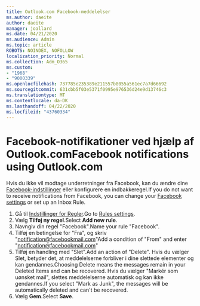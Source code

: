 ```yaml
---
title: Outlook.com Facebook-meddelelser
ms.author: daeite
author: daeite
manager: joallard
ms.date: 04/21/2020
ms.audience: Admin
ms.topic: article
ROBOTS: NOINDEX, NOFOLLOW
localization_priority: Normal
ms.collection: Adm_O365
ms.custom:
- "1968"
- "9000339"
ms.openlocfilehash: 737785e235389e211557b8055a561ec7a7d66692
ms.sourcegitcommit: 631cbb5f03e5371f0995e976536d24e9d13746c3
ms.translationtype: MT
ms.contentlocale: da-DK
ms.lasthandoff: 04/22/2020
ms.locfileid: "43760334"
---
```

# <a name="facebook-notifications-using-outlookcom"></a><span data-ttu-id="5a9be-102">Facebook-notifikationer ved hjælp af Outlook.com</span><span class="sxs-lookup"><span data-stu-id="5a9be-102">Facebook notifications using Outlook.com</span></span>

<span data-ttu-id="5a9be-103">Hvis du ikke vil modtage underretninger fra Facebook, kan du ændre dine [Facebook-indstillinger](https://aka.ms/facebook-notifications-settings) eller konfigurere en indbakkeregel.</span><span class="sxs-lookup"><span data-stu-id="5a9be-103">If you do not want to receive notifications from Facebook, you can change your [Facebook settings](https://aka.ms/facebook-notifications-settings) or set up an Inbox Rule.</span></span>

1. <span data-ttu-id="5a9be-104">Gå til [Indstillinger for Regler](https://outlook.live.com/mail/options/mail/rules/inboxRules).</span><span class="sxs-lookup"><span data-stu-id="5a9be-104">Go to [Rules settings](https://outlook.live.com/mail/options/mail/rules/inboxRules).</span></span>
1. <span data-ttu-id="5a9be-105">Vælg **Tilføj ny regel**.</span><span class="sxs-lookup"><span data-stu-id="5a9be-105">Select **Add new rule**.</span></span>
1. <span data-ttu-id="5a9be-106">Navngiv din regel "Facebook".</span><span class="sxs-lookup"><span data-stu-id="5a9be-106">Name your rule "Facebook".</span></span>
1. <span data-ttu-id="5a9be-107">Tilføj en betingelse for "Fra", og skriv "notification@facebookmail.com"</span><span class="sxs-lookup"><span data-stu-id="5a9be-107">Add a condition of "From" and enter "notification@facebookmail.com"</span></span>
1. <span data-ttu-id="5a9be-108">Tilføj en handling med "Slet".</span><span class="sxs-lookup"><span data-stu-id="5a9be-108">Add an action of "Delete".</span></span> <span data-ttu-id="5a9be-109">Hvis du vælger Slet, betyder det, at meddelelserne forbliver i dine slettede elementer og kan gendannes.</span><span class="sxs-lookup"><span data-stu-id="5a9be-109">Choosing Delete means the messages remain in your Deleted Items and can be recovered.</span></span> <span data-ttu-id="5a9be-110">Hvis du vælger "Markér som uønsket mail", slettes meddelelserne automatisk og kan ikke gendannes.</span><span class="sxs-lookup"><span data-stu-id="5a9be-110">If you select "Mark as Junk", the messages will be automatically deleted and can't be recovered.</span></span>
1. <span data-ttu-id="5a9be-111">Vælg **Gem**.</span><span class="sxs-lookup"><span data-stu-id="5a9be-111">Select **Save**.</span></span>